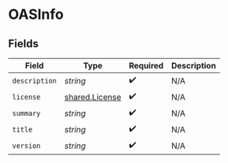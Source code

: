 # OASInfo


## Fields

| Field                                                   | Type                                                    | Required                                                | Description                                             |
| ------------------------------------------------------- | ------------------------------------------------------- | ------------------------------------------------------- | ------------------------------------------------------- |
| `description`                                           | *string*                                                | :heavy_check_mark:                                      | N/A                                                     |
| `license`                                               | [shared.License](../../../sdk/models/shared/license.md) | :heavy_check_mark:                                      | N/A                                                     |
| `summary`                                               | *string*                                                | :heavy_check_mark:                                      | N/A                                                     |
| `title`                                                 | *string*                                                | :heavy_check_mark:                                      | N/A                                                     |
| `version`                                               | *string*                                                | :heavy_check_mark:                                      | N/A                                                     |